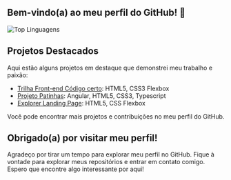  ## Bem-vindo(a) ao meu perfil do GitHub! 👋

![Top Linguagens](https://github-readme-stats.vercel.app/api/top-langs/?username=alinedsouza&layout=compact&theme=dark)

## Projetos Destacados
Aqui estão alguns projetos em destaque que demonstrei meu trabalho e paixão:

- [Trilha Front-end Código certo]([https://github.com/AlineDsouza/Portifolio-AlineSouza](https://trilha-front-end-jr-jun-15-three.vercel.app/)): HTML5, CSS3 Flexbox
- [Projeto Patinhas](https://github.com/AlineDsouza/Projeto-Patinhas): Angular, HTML5, CSS3, Typescript
- [Explorer Landing Page](https://explorer-landing-page-six.vercel.app/#): HTML5, CSS Flexbox


Você pode encontrar mais projetos e contribuições no meu perfil do GitHub.


## Obrigado(a) por visitar meu perfil!
Agradeço por tirar um tempo para explorar meu perfil no GitHub. Fique à vontade para explorar meus repositórios e entrar em contato comigo. Espero que encontre algo interessante por aqui!
